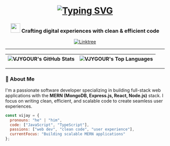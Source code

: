 <h1 align="center">
  <a href="https://git.io/typing-svg">
    <img src="https://readme-typing-svg.demolab.com?font=Fira+Code&weight=600&size=26&duration=4000&pause=1000&color=6B9BED&center=true&vCenter=true&width=500&lines=Hi+there,+I'm+Vijay+Gour;MERN+Stack+Developer;Full-Stack+Engineer;Problem+Solver" alt="Typing SVG" />
  </a>
</h1>

<h3 align="center">
  <img src="https://em-content.zobj.net/source/microsoft-teams/363/rocket_1f680.png" width="30px"> Crafting digital experiences with clean & efficient code
</h3>

<p align="center">
  <a href="https://linktr.ee/vishu33.x">
    <img src="https://img.shields.io/badge/All_My_Links-Linktree-1DE9B6?style=for-the-badge&logo=linktree&logoColor=white" alt="Linktree"/>
  </a>
</p>

---
| <img align="center" src="https://github-readme-stats.vercel.app/api?username=VJYGOUR&show_icons=true&theme=react&hide_border=true" alt="VJYGOUR's GitHub Stats" /> | <img align="center" src="https://github-readme-stats.vercel.app/api/top-langs/?username=VJYGOUR&layout=compact&theme=react&hide_border=true" alt="VJYGOUR's Top Languages" /> |
| ------------- | ------------- |
---

### 🚀 About Me

I'm a passionate software developer specializing in building full-stack web applications with the **MERN (MongoDB, Express.js, React, Node.js)** stack. I focus on writing clean, efficient, and scalable code to create seamless user experiences.

```javascript
const vijay = {
  pronouns: "he" | "him",
  code: ["JavaScript", "TypeScript"],
  passions: ["web dev", "clean code", "user experience"],
  currentFocus: "Building scalable MERN applications"
};
